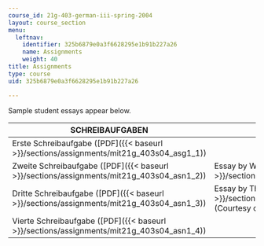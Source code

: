 ```yaml
---
course_id: 21g-403-german-iii-spring-2004
layout: course_section
menu:
  leftnav:
    identifier: 325b6879e0a3f6628295e1b91b227a26
    name: Assignments
    weight: 40
title: Assignments
type: course
uid: 325b6879e0a3f6628295e1b91b227a26

---
```


Sample student essays appear below.

| SCHREIBAUFGABEN | STUDENT SAMPLES |
| --- | --- |
| Erste Schreibaufgabe ([PDF]({{< baseurl >}}/sections/assignments/mit21g_403s04_asg1_1)) | &nbsp; |
| Zweite Schreibaufgabe ([PDF]({{< baseurl >}}/sections/assignments/mit21g_403s04_asn1_2)) | Essay by W. Victoria Lee ([PDF]({{< baseurl >}}/sections/assignments/mit21g_403s04_lee_essay)) |
| Dritte Schreibaufgabe ([PDF]({{< baseurl >}}/sections/assignments/mit21g_403s04_asn1_3)) | Essay by Thomas Covert ([PDF]({{< baseurl >}}/sections/assignments/mit21g_403s04_covert_ess)) (Courtesy of Thomas Covert. Used with permission.) |
| Vierte Schreibaufgabe ([PDF]({{< baseurl >}}/sections/assignments/mit21g_403s04_asn1_4)) |